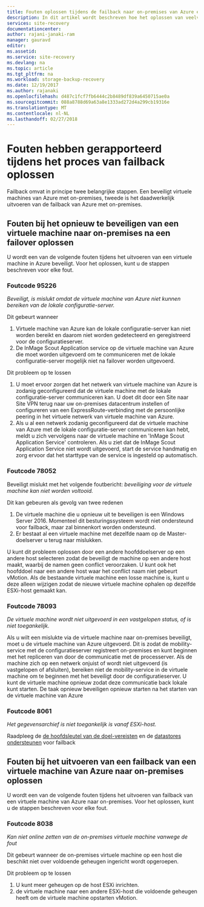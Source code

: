 ```yaml
---
title: Fouten oplossen tijdens de failback naar on-premises van Azure en daarna naar Azure beveiligt | Microsoft Docs
description: In dit artikel wordt beschreven hoe het oplossen van veelvoorkomende fouten in mislukken naar on-premises van Azure en tijdens het opnieuw beveiligen
services: site-recovery
documentationcenter: 
author: rajani-janaki-ram
manager: gauravd
editor: 
ms.assetid: 
ms.service: site-recovery
ms.devlang: na
ms.topic: article
ms.tgt_pltfrm: na
ms.workload: storage-backup-recovery
ms.date: 12/19/2017
ms.author: rajanaki
ms.openlocfilehash: d487c1fcf7fb6444c2b8489df839a6450715ae0a
ms.sourcegitcommit: 088a8788d69a63a8e1333ad272d4a299cb19316e
ms.translationtype: MT
ms.contentlocale: nl-NL
ms.lasthandoff: 02/27/2018
---
```

# <a name="troubleshoot-errors-reported-during-the-process-of-failback"></a>Fouten hebben gerapporteerd tijdens het proces van failback oplossen
Failback omvat in principe twee belangrijke stappen. Een beveiligt virtuele machines van Azure met on-premises, tweede is het daadwerkelijk uitvoeren van de failback van Azure met on-premises.

## <a name="troubleshoot-errors-when-reprotecting-a-virtual-machine-back-to-on-premises-after-failover"></a>Fouten bij het opnieuw te beveiligen van een virtuele machine naar on-premises na een failover oplossen
U wordt een van de volgende fouten tijdens het uitvoeren van een virtuele machine in Azure beveiligt. Voor het oplossen, kunt u de stappen beschreven voor elke fout.


### <a name="error-code-95226"></a>Foutcode 95226

*Beveiligt, is mislukt omdat de virtuele machine van Azure niet kunnen bereiken van de lokale configuratie-server.*

Dit gebeurt wanneer 
1. Virtuele machine van Azure kan de lokale configuratie-server kan niet worden bereikt en daarom niet worden gedetecteerd en geregistreerd voor de configuratieserver. 
2. De InMage Scout Application service op de virtuele machine van Azure die moet worden uitgevoerd om te communiceren met de lokale configuratie-server mogelijk niet na failover worden uitgevoerd.

Dit probleem op te lossen
1. U moet ervoor zorgen dat het netwerk van virtuele machine van Azure is zodanig geconfigureerd dat de virtuele machine met de lokale configuratie-server communiceren kan. U doet dit door een Site naar Site VPN terug naar uw on-premises datacentrum instellen of configureren van een ExpressRoute-verbinding met de persoonlijke peering in het virtuele netwerk van virtuele machine van Azure. 
2. Als u al een netwerk zodanig geconfigureerd dat de virtuele machine van Azure met de lokale configuratie-server communiceren kan hebt, meldt u zich vervolgens naar de virtuele machine en 'InMage Scout Application Service' controleren. Als u ziet dat de InMage Scout Application Service niet wordt uitgevoerd, start de service handmatig en zorg ervoor dat het starttype van de service is ingesteld op automatisch.

### <a name="error-code-78052"></a>Foutcode 78052
Beveiligt mislukt met het volgende foutbericht: *beveiliging voor de virtuele machine kan niet worden voltooid.*

Dit kan gebeuren als gevolg van twee redenen
1. De virtuele machine die u opnieuw uit te beveiligen is een Windows Server 2016. Momenteel dit besturingssysteem wordt niet ondersteund voor failback, maar zal binnenkort worden ondersteund.
2. Er bestaat al een virtuele machine met dezelfde naam op de Master-doelserver u terug naar mislukken.

U kunt dit probleem oplossen door een andere hoofddoelserver op een andere host selecteren zodat de beveiligt de machine op een andere host maakt, waarbij de namen geen conflict veroorzaken. U kunt ook het hoofddoel naar een andere host waar het conflict naam niet gebeurt vMotion. Als de bestaande virtuele machine een losse machine is, kunt u deze alleen wijzigen zodat de nieuwe virtuele machine ophalen op dezelfde ESXi-host gemaakt kan.

### <a name="error-code-78093"></a>Foutcode 78093

*De virtuele machine wordt niet uitgevoerd in een vastgelopen status, of is niet toegankelijk.*

Als u wilt een mislukte via de virtuele machine naar on-premises beveiligt, moet u de virtuele machine van Azure uitgevoerd. Dit is zodat de mobility-service met de configuratieserver registreert on-premises en kunt beginnen met het repliceren van door de communicatie met de processerver. Als de machine zich op een netwerk onjuist of wordt niet uitgevoerd (is vastgelopen of afsluiten), bereiken niet de mobility-service in de virtuele machine om te beginnen met het beveiligt door de configuratieserver. U kunt de virtuele machine opnieuw zodat deze communicatie back lokale kunt starten. De taak opnieuw beveiligen opnieuw starten na het starten van de virtuele machine van Azure

### <a name="error-code-8061"></a>Foutcode 8061

*Het gegevensarchief is niet toegankelijk is vanaf ESXi-host.*

Raadpleeg de [de hoofdsleutel van de doel-vereisten](site-recovery-how-to-reprotect.md#common-things-to-check-after-completing-installation-of-the-master-target-server) en de [datastores ondersteunen](site-recovery-how-to-reprotect.md#what-datastore-types-are-supported-on-the-on-premises-esxi-host-during-failback) voor failback


## <a name="troubleshoot-errors-when-performing-a-failback-of-an-azure-virtual-machine-back-to-on-premises"></a>Fouten bij het uitvoeren van een failback van een virtuele machine van Azure naar on-premises oplossen
U wordt een van de volgende fouten tijdens het uitvoeren van failback van een virtuele machine van Azure naar on-premises. Voor het oplossen, kunt u de stappen beschreven voor elke fout.

### <a name="error-code-8038"></a>Foutcode 8038

*Kan niet online zetten van de on-premises virtuele machine vanwege de fout*

Dit gebeurt wanneer de on-premises virtuele machine op een host die beschikt niet over voldoende geheugen ingericht wordt opgeroepen.

Dit probleem op te lossen

1. U kunt meer geheugen op de host ESXi inrichten.
1. de virtuele machine naar een andere ESXi-host die voldoende geheugen heeft om de virtuele machine opstarten vMotion.